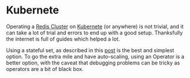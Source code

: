 # Kubernete

Operating a [Redis Cluster](https://redis.io/topics/cluster-tutorial) on [Kubernete](https://kubernetes.io/) (or anywhere) is not trivial, and it can take a lot of trial and errors to end up with a good setup. Thanksfully the internet is full of guides which helped a lot.

Using a stateful set, as described in this [post](https://rancher.com/blog/2019/deploying-redis-cluster/) is the best and simplest option. To go the extra mile and have auto-scaling, using an Operator is a better option, with the caveat that debugging problems can be tricky as operators are a bit of black box.
